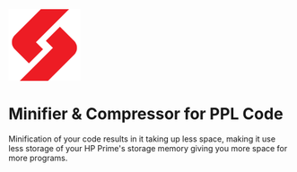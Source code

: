 <img src="https://raw.githubusercontent.com/Insoft-UK/Insoft-UK/main/assets/silhouette-logo.svg" style="width: 128px" />

# Minifier & Compressor for PPL Code
Minification of your code results in it taking up less space, making it use less storage of your HP Prime's storage memory giving you more space for more programs.
